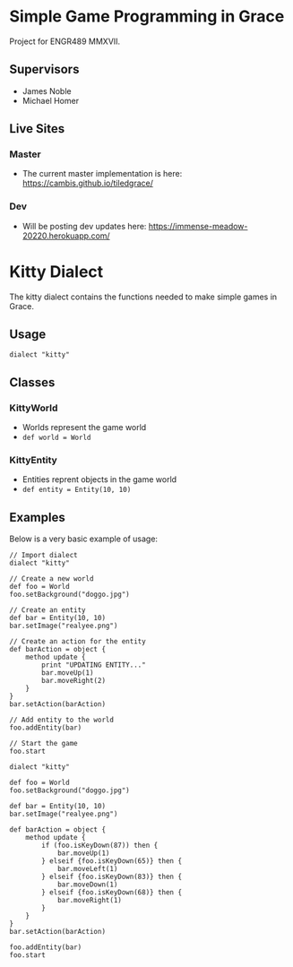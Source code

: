 # Simple Game Programming in Grace
Project for ENGR489 MMXVII. 

## Supervisors
- James Noble
- Michael Homer

## Live Sites
### Master
- The current master implementation is here:
https://cambis.github.io/tiledgrace/

### Dev
- Will be posting dev updates here:
https://immense-meadow-20220.herokuapp.com/

# Kitty Dialect
The kitty dialect contains the functions needed to make simple games in Grace.

## Usage
`dialect "kitty"`

## Classes
### KittyWorld
- Worlds represent the game world
- `def world = World`

### KittyEntity
- Entities reprent objects in the game world
- `def entity = Entity(10, 10)`

## Examples
Below is a very basic example of usage:
````
// Import dialect
dialect "kitty"

// Create a new world
def foo = World
foo.setBackground("doggo.jpg")

// Create an entity
def bar = Entity(10, 10)
bar.setImage("realyee.png")

// Create an action for the entity
def barAction = object {
    method update {
        print "UPDATING ENTITY..."
        bar.moveUp(1)   
        bar.moveRight(2)
    }
}
bar.setAction(barAction)

// Add entity to the world
foo.addEntity(bar)

// Start the game
foo.start
````

````
dialect "kitty"

def foo = World
foo.setBackground("doggo.jpg")

def bar = Entity(10, 10)
bar.setImage("realyee.png")

def barAction = object {
    method update {
        if (foo.isKeyDown(87)) then {
            bar.moveUp(1)
        } elseif {foo.isKeyDown(65)} then {
            bar.moveLeft(1)
        } elseif {foo.isKeyDown(83)} then {
            bar.moveDown(1)   
        } elseif {foo.isKeyDown(68)} then {
            bar.moveRight(1)
        }
    }
}
bar.setAction(barAction)

foo.addEntity(bar)
foo.start
````